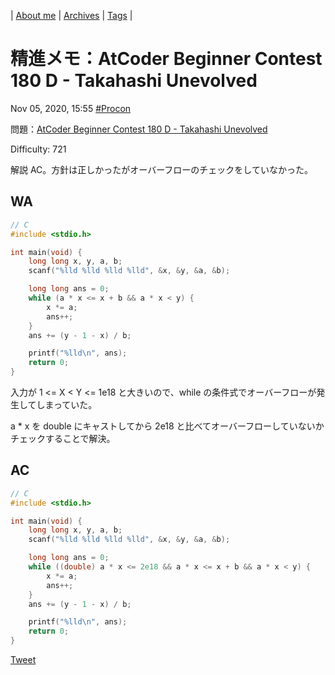 | [About me](https://franknyro.github.io/blog/) | [Archives](https://franknyro.github.io/blog/archives) | [Tags](https://franknyro.github.io/blog/tags) |

# 精進メモ：AtCoder Beginner Contest 180 D - Takahashi Unevolved
Nov 05, 2020, 15:55 [#Procon](https://franknyro.github.io/blog/tags/procon)

問題：[AtCoder Beginner Contest 180 D - Takahashi Unevolved](https://atcoder.jp/contests/abc180/tasks/abc180_d)

Difficulty: 721

解説 AC。方針は正しかったがオーバーフローのチェックをしていなかった。

## WA
```c
// C
#include <stdio.h>

int main(void) {
    long long x, y, a, b;
    scanf("%lld %lld %lld %lld", &x, &y, &a, &b);

    long long ans = 0;
    while (a * x <= x + b && a * x < y) {
        x *= a;
        ans++;
    }
    ans += (y - 1 - x) / b;

    printf("%lld\n", ans);
    return 0;
}
```

入力が 1 <= X < Y <= 1e18 と大きいので、while の条件式でオーバーフローが発生してしまっていた。

a * x を double にキャストしてから 2e18 と比べてオーバーフローしていないかチェックすることで解決。

## AC
```c
// C
#include <stdio.h>

int main(void) {
    long long x, y, a, b;
    scanf("%lld %lld %lld %lld", &x, &y, &a, &b);

    long long ans = 0;
    while ((double) a * x <= 2e18 && a * x <= x + b && a * x < y) {
        x *= a;
        ans++;
    }
    ans += (y - 1 - x) / b;

    printf("%lld\n", ans);
    return 0;
}
```

<a href="https://twitter.com/share?ref_src=twsrc%5Etfw" class="twitter-share-button" data-text="精進メモ：AtCoder Beginner Contest 180 D - Takahashi Unevolved |" data-url="https://franknyro.github.io/blog/archives/202011051555/">Tweet</a><script async src="https://platform.twitter.com/widgets.js" charset="utf-8"></script>
